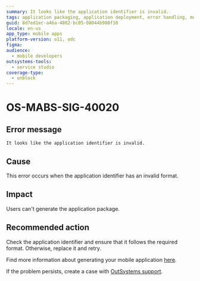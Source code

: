 ```yaml
---
summary: It looks like the application identifier is invalid.
tags: application packaging, application deployment, error handling, mobile app development
guid: 8d7ed1ec-a46a-4802-bc05-08044b980f10
locale: en-us
app_type: mobile apps
platform-version: o11, odc
figma:
audience:
  - mobile developers
outsystems-tools:
  - service studio
coverage-type:
  - unblock
---
```


# OS-MABS-SIG-40020

## Error message

`It looks like the application identifier is invalid.`

## Cause

This error occurs when the application identifier has an invalid format.

## Impact

Users can't generate the application package.

## Recommended action

Check the application identifier and ensure that it follows the required format. Otherwise, replace it and retry.

Find more information about generating your mobile application [here](https://success.outsystems.com/Documentation/11/Delivering_Mobile_Apps/Generate_and_Distribute_Your_Mobile_App).

If the problem persists, create a case with [OutSystems support](https://www.outsystems.com/support/portal/open-support-case?ErrorCode=OS-MABS-SIG-40020).
